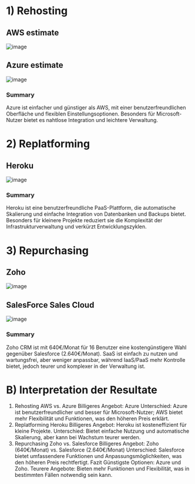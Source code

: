 # 1) Rehosting

## AWS estimate
![image](https://github.com/user-attachments/assets/45d611bd-1926-452b-bef6-531341467ff0)

## Azure estimate
![image](https://github.com/user-attachments/assets/2223b86c-98b6-452d-856c-c1566d1cf86e)

### Summary
Azure ist einfacher und günstiger als AWS, mit einer benutzerfreundlichen Oberfläche und flexiblen Einstellungsoptionen. Besonders für Microsoft-Nutzer bietet es nahtlose Integration und leichtere Verwaltung.

# 2) Replatforming

## Heroku
![image](https://github.com/user-attachments/assets/8bc70739-8080-44dc-ad41-267980e793b0)

### Summary
Heroku ist eine benutzerfreundliche PaaS-Plattform, die automatische Skalierung und einfache Integration von Datenbanken und Backups bietet. Besonders für kleinere Projekte reduziert sie die Komplexität der Infrastrukturverwaltung und verkürzt Entwicklungszyklen.

# 3) Repurchasing

## Zoho
![image](https://github.com/user-attachments/assets/470ca7d2-e4e3-4a5e-90ec-a4bcd70fea4c)


## SalesForce Sales Cloud
![image](https://github.com/user-attachments/assets/eda433e5-bf8c-4110-8ba2-b68d07173912)

### Summary
Zoho CRM ist mit 640€/Monat für 16 Benutzer eine kostengünstigere Wahl gegenüber Salesforce (2.640€/Monat). SaaS ist einfach zu nutzen und wartungsfrei, aber weniger anpassbar, während IaaS/PaaS mehr Kontrolle bietet, jedoch teurer und komplexer in der Verwaltung ist.

# B) Interpretation der Resultate
1) Rehosting
AWS vs. Azure
Billigeres Angebot: Azure
Unterschied: Azure ist benutzerfreundlicher und besser für Microsoft-Nutzer; AWS bietet mehr Flexibilität und Funktionen, was den höheren Preis erklärt.
2) Replatforming
Heroku
Billigeres Angebot: Heroku ist kosteneffizient für kleine Projekte.
Unterschied: Bietet einfache Nutzung und automatische Skalierung, aber kann bei Wachstum teurer werden.
3) Repurchasing
Zoho vs. Salesforce
Billigeres Angebot: Zoho (640€/Monat) vs. Salesforce (2.640€/Monat)
Unterschied: Salesforce bietet umfassendere Funktionen und Anpassungsmöglichkeiten, was den höheren Preis rechtfertigt.
Fazit
Günstigste Optionen: Azure und Zoho.
Teurere Angebote: Bieten mehr Funktionen und Flexibilität, was in bestimmten Fällen notwendig sein kann.

